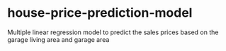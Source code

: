 # house-price-prediction-model
Multiple linear regression model to predict the sales prices based on the  garage living area and garage area
